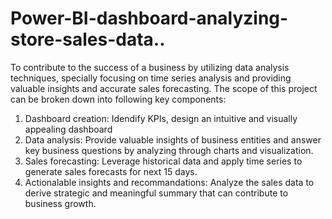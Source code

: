 # Power-BI-dashboard-analyzing-store-sales-data..
To contribute to the success of a business by utilizing data analysis techniques, specially focusing on time series analysis and providing valuable insights and accurate sales forecasting.
The scope of this project can be broken down into following key components:
1. Dashboard creation: Idendify KPIs, design an intuitive and visually appealing dashboard
2. Data analysis: Provide valuable insights of business entities and answer key business questions by analyzing through charts and visualization.
3. Sales forecasting: Leverage historical data and apply time series to generate sales forecasts for next 15 days.
4. Actionalable insights and recommandations: Analyze the sales data to derive strategic and meaningful summary that can contribute to business growth.
